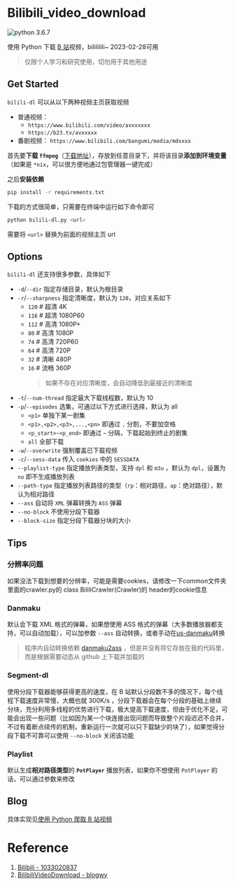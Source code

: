 # Bilibili_video_download

![python 3.6.7](https://img.shields.io/badge/python-3.6.7-green?style=flat-square&logo=python)

使用 Python 下载 [B 站](https://www.bilibili.com/)视频，bilililili~ 2023-02-28可用

> 仅限个人学习和研究使用，切勿用于其他用途

## Get Started

`bilili-dl` 可以从以下两种视频主页获取视频

-  普通视频：
   -  `https://www.bilibili.com/video/avxxxxxx`
   -  `https://b23.tv/avxxxxx`
-  番剧视频： `https://www.bilibili.com/bangumi/media/mdxxxx`

首先要**下载 `ffmpeg`**（[下载地址](https://ffmpeg.org/download.html)），存放到任意目录下，并将该目录**添加到环境变量**（如果是 `*nix`，可以很方便地通过包管理器一键完成）

之后**安装依赖**

```bash
pip install -r requirements.txt
```

下载的方式很简单，只需要在终端中运行如下命令即可

```bash
python bilili-dl.py <url>
```

需要将 `<url>` 替换为前面的视频主页 url

## Options

`bilili-dl` 还支持很多参数，具体如下

-  `-d`/`--dir` 指定存储目录，默认为根目录
-  `-r`/`--sharpness` 指定清晰度，默认为 `120`，对应关系如下
   -  `120` # 超清 4K
   -  `116` # 超清 1080P60
   -  `112` # 高清 1080P+
   -  `80` # 高清 1080P
   -  `74` # 高清 720P60
   -  `64` # 高清 720P
   -  `32` # 清晰 480P
   -  `16` # 流畅 360P
      > 如果不存在对应清晰度，会自动降低到最接近的清晰度
-  `-t`/`--num-thread` 指定最大下载线程数，默认为 10
-  `-p`/`--episodes` 选集，可通过以下方式进行选择，默认为 all
   -  `<p1>` 单独下某一剧集
   -  `<p1>,<p2>,<p3>,...,<pn>` 即通过 `,` 分割，不要加空格
   -  `<p_start>~<p_end>` 即通过 `~` 分隔，下载起始到终止的剧集
   -  `all` 全部下载
-  `-w`/`--overwrite` 强制覆盖已下载视频
-  `-c`/`--sess-data` 传入 `cookies` 中的 `SESSDATA`
-  `--playlist-type` 指定播放列表类型，支持 `dpl` 和 `m3u` ，默认为 `dpl`，设置为 `no` 即不生成播放列表
-  `--path-type` 指定播放列表路径的类型（`rp`：相对路径，`ap`：绝对路径），默认为相对路径
-  `--ass` 自动将 `XML` 弹幕转换为 `ASS` 弹幕
-  `--no-block` 不使用分段下载器
-  `--block-size` 指定分段下载器分块的大小

## Tips

### 分辨率问题

如果没法下载到想要的分辨率，可能是需要cookies，请修改一下common文件夹里面的crawler.py的 class BililiCrawler(Crawler)的 header的cookie信息

### Danmaku

默认会下载 XML 格式的弹幕，如果想使用 ASS 格式的弹幕（大多数播放器都支持，可以自动加载），可以加参数 `--ass` 自动转换，或者手动在[us-danmaku](https://tiansh.github.io/us-danmaku/bilibili/)转换

> 程序内自动转换依赖 [danmaku2ass](https://github.com/m13253/danmaku2ass) ，但是并没有将它存放在我的代码里，而是根据需要动态从 github 上下载并加载的

### Segment-dl

使用分段下载器能够获得更高的速度，在 B 站默认分段数不多的情况下，每个线程下载速度非常慢，大概也就 300K/s ，分段下载器会在每个分段的基础上继续分块，充分利用多线程的优势进行下载，极大提高下载速度，但由于优化不足，可能会出现一些问题（比如因为某一个块连接出现问题而导致整个片段迟迟不合并，不过有着断点续传的机制，重新运行一次就可以只下载缺少的块了），如果觉得分段下载不可靠可以使用 `--no-block` 关闭该功能

### Playlist

默认生成**相对路径类型**的 **`PotPlayer`** 播放列表，如果你不想使用 `PotPlayer` 的话，可以通过参数来修改

## Blog

具体实现见[使用 Python 爬取 B 站视频](https://www.sigure.xyz/Posts/17_bilili_dl.html)

# Reference

1. [Bilibili - 1033020837](https://github.com/1033020837/Bilibili)
2. [BilibiliVideoDownload - blogwy](https://github.com/blogwy/BilibiliVideoDownload)

